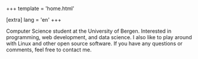 +++
template = 'home.html'

[extra]
lang = 'en'
+++

Computer Science student at the University of Bergen. Interested in programming, web development, and data science. I also like to play around with Linux and other open source software. If you have any questions or comments, feel free to contact me.